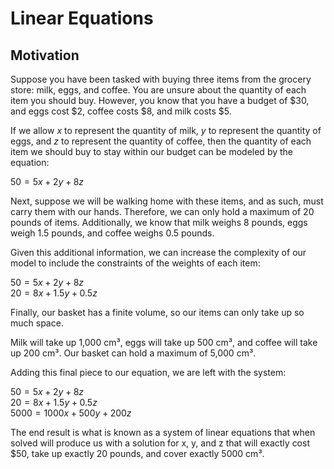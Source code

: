 # Linear Equations

## Motivation
Suppose you have been tasked with buying three items from the grocery store: milk, eggs, and coffee. You are unsure about the quantity of each item you should buy. However, you know that you have a budget of $30, and eggs cost $2, coffee costs $8, and milk costs $5.

If we allow $x$ to represent the quantity of milk, $y$ to represent the quantity of eggs, and $z$ to represent the quantity of coffee, then the quantity of each item we should buy to stay within our budget can be modeled by the equation:

$50 = 5x + 2y + 8z$

Next, suppose we will be walking home with these items, and as such, must carry them with our hands. Therefore, we can only hold a maximum of 20 pounds of items. Additionally, we know that milk weighs 8 pounds, eggs weigh 1.5 pounds, and coffee weighs 0.5 pounds.

Given this additional information, we can increase the complexity of our model to include the constraints of the weights of each item:

$50 = 5x + 2y + 8z$<br>
$20 = 8x + 1.5y + 0.5z$

Finally, our basket has a finite volume, so our items can only take up so much space.

Milk will take up 1,000 cm³, eggs will take up 500 cm³, and coffee will take up 200 cm³. Our basket can hold a maximum of 5,000 cm³.

Adding this final piece to our equation, we are left with the system:

$50 = 5x + 2y + 8z$<br>
$20 = 8x + 1.5y + 0.5z$<br>
$5000 = 1000x + 500y + 200z$

The end result is what is known as a system of linear equations that when solved will produce us with a solution for x, y, and z that will exactly cost $50, take up exactly 20 pounds, and cover exactly 5000 cm³.
